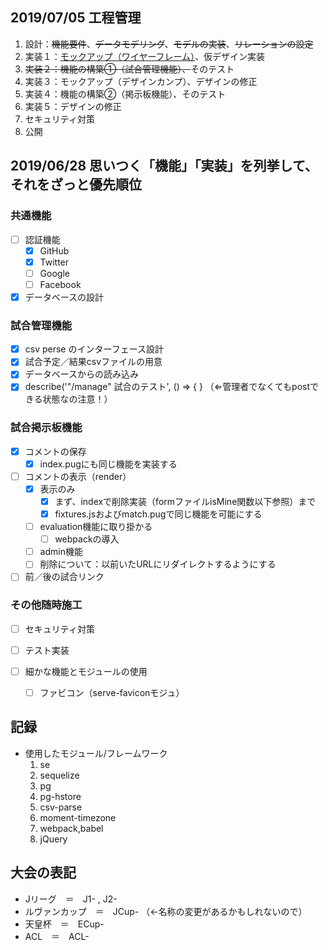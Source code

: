 ## 2019/07/05 工程管理
1. 設計：~~機能要件~~、~~データモデリング~~、~~モデルの実装~~、~~リレーションの設定~~
2. 実装１：[モックアップ（ワイヤーフレーム）](https://xd.adobe.com/view/3accb448-564b-4c89-618f-d34d48adde92-4cfd/)、仮デザイン実装
3. ~~実装２：機能の構築①（試合管理機能）、~~そのテスト
4. 実装３：モックアップ（デザインカンプ）、デザインの修正
5. 実装４：機能の構築②（掲示板機能）、そのテスト
6. 実装５：デザインの修正
7. セキュリティ対策
8. 公開

## 2019/06/28 思いつく「機能」「実装」を列挙して、それをざっと優先順位
### 共通機能
- [ ] 認証機能
  - [x] GitHub
  - [x] Twitter
  - [ ] Google
  - [ ] Facebook

- [x] データベースの設計
### 試合管理機能
- [x] csv perse のインターフェース設計
- [x] 試合予定／結果csvファイルの用意
- [x] データベースからの読み込み
- [x] describe('"/manage" 試合のテスト', () => { } （⇐管理者でなくてもpostできる状態なの注意！）

### 試合掲示板機能
- [x] コメントの保存
  - [x] index.pugにも同じ機能を実装する
- [ ] コメントの表示（render）
  - [x] 表示のみ
    - [x] まず、indexで削除実装（formファイルisMine関数以下参照）まで
    - [x] fixtures.jsおよびmatch.pugで同じ機能を可能にする
  - [ ] evaluation機能に取り掛かる
    - [ ] webpackの導入
  - [ ] admin機能
  - [ ] 削除について：以前いたURLにリダイレクトするようにする

- [ ] 前／後の試合リンク

### その他随時施工
- [ ] セキュリティ対策

- [ ] テスト実装

- [ ] 細かな機能とモジュールの使用
  - [ ] ファビコン（serve-faviconモジュ）

## 記録
* 使用したモジュール/フレームワーク
  1. se
  2. sequelize
  3. pg
  4. pg-hstore 
  5. csv-parse
  6. moment-timezone
  7. webpack,babel
  8. jQuery

## 大会の表記
* Jリーグ　＝　J1- , J2-
* ルヴァンカップ　＝　JCup- （←名称の変更があるかもしれないので）
* 天皇杯　＝　ECup-
* ACL　＝　ACL-
